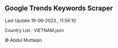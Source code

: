 

## Google Trends Keywords Scraper 
 
Last Update 19-06-2023 , 11:56:10

Country List :
VIETNAM.json



© Abdul Muttaqin 

